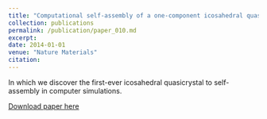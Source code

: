 ```yaml
---
title: "Computational self-assembly of a one-component icosahedral quasicrystal"
collection: publications
permalink: /publication/paper_010.md
excerpt:
date: 2014-01-01
venue: "Nature Materials"
citation:
---
```

In which we discover the first-ever icosahedral quasicrystal to
self-assembly in computer simulations.

[Download paper here](http://pfdamasceno.github.io/files/2014_Engel.pdf)
